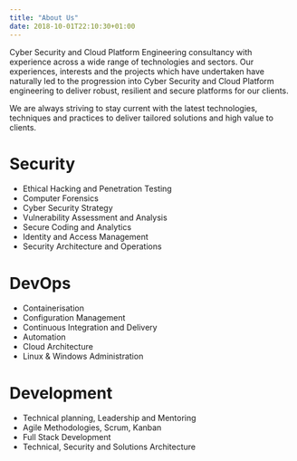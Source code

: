 ```yaml
---
title: "About Us"
date: 2018-10-01T22:10:30+01:00
---
```


Cyber Security and Cloud Platform Engineering consultancy with experience across a wide range of technologies and sectors. Our experiences, interests and the projects which have undertaken have naturally led to the  progression into Cyber Security and Cloud Platform engineering to deliver robust, resilient and secure platforms for our clients.

We are always striving to stay current with the latest technologies, techniques and practices to deliver tailored solutions and high value to clients.

# Security

* Ethical Hacking and Penetration Testing
* Computer Forensics
* Cyber Security Strategy
* Vulnerability Assessment and Analysis
* Secure Coding and Analytics
* Identity and Access Management
* Security Architecture and Operations

# DevOps

* Containerisation
* Configuration Management
* Continuous Integration and Delivery
* Automation
* Cloud Architecture
* Linux & Windows Administration

# Development

* Technical planning, Leadership and Mentoring
* Agile Methodologies, Scrum, Kanban
* Full Stack Development
* Technical, Security and Solutions Architecture